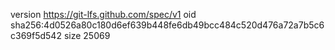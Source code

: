 version https://git-lfs.github.com/spec/v1
oid sha256:4d0526a80c180d6ef639b448fe6db49bcc484c520d476a72a7b5c6c369f5d542
size 25069
